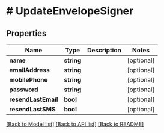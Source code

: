 # # UpdateEnvelopeSigner

## Properties

Name | Type | Description | Notes
------------ | ------------- | ------------- | -------------
**name** | **string** |  | [optional] 
**emailAddress** | **string** |  | [optional] 
**mobilePhone** | **string** |  | [optional] 
**password** | **string** |  | [optional] 
**resendLastEmail** | **bool** |  | [optional] 
**resendLastSMS** | **bool** |  | [optional] 

[[Back to Model list]](../../README.md#documentation-for-models) [[Back to API list]](../../README.md#documentation-for-api-endpoints) [[Back to README]](../../README.md)



